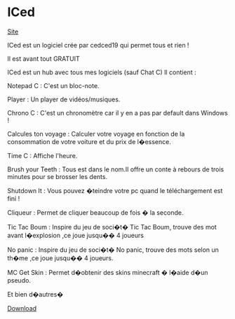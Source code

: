 ICed
====
[Site](http://cedced19.wordpress.com)

ICed est un logiciel crée par cedced19 qui permet tous et rien !

Il est avant tout GRATUIT

ICed est un hub avec tous mes logiciels (sauf Chat C)
Il contient :


Notepad C :
C'est un bloc-note.

Player :
Un player de vidéos/musiques.

Chrono C :
C'est un chronomètre car il y en a pas par default dans Windows !

Calcules ton voyage :
Calculer votre voyage en fonction de la consommation de votre voiture et du prix de l�essence.

Time C :
Affiche l'heure.

Brush your Teeth :
Tous est dans le nom.Il offre un conte à rebours de trois minutes pour se brosser les dents. 

Shutdown It :
Vous pouvez �teindre votre pc quand le téléchargement est fini !

Cliqueur :
Permet de cliquer beaucoup de fois � la seconde.

Tic Tac Boum :
Inspire du jeu de soci�t� Tic Tac Boum, trouve des mot avant l�explosion ,ce joue jusqu�� 4 joueurs

 
No panic :
Inspire du jeu de soci�t� No panic, trouve des mots selon un th�me ,ce joue jusqu�� 4 joueurs.

MC Get Skin :
Permet d�obtenir des skins minecraft � l�aide d�un pseudo.

Et bien d�autres�


[Download](https://raw.githubusercontent.com/cedced19/iced/master/setup/iced-setup.exe)
